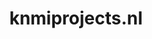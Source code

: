 ---
layout: post
title:  "knmiprojects.nl"
internal_url:  "/dutchgov/knmiprojects.nl.html"
subdomains_count: 4
all_subdomains_count: 11
urls_count: 4
ssl_rank: 0
http_rank: 70
url_link: /data/knmiprojects.nl/urls.txt
all_subdomains_link: /data/knmiprojects.nl/all_subdomains.txt
subdomains_link: /data/knmiprojects.nl/subdomains.txt
categories: dutchgov
---